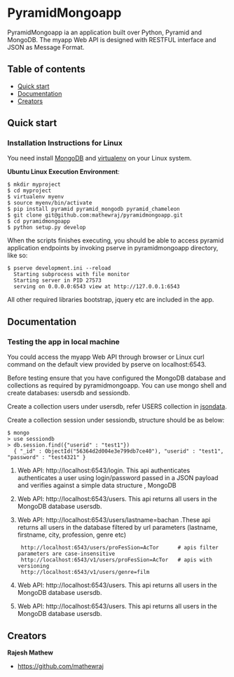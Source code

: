 # PyramidMongoapp

PyramidMongoapp ia an application built over Python, Pyramid and MongoDB. The myapp Web API is designed with RESTFUL interface and JSON as Message Format.


## Table of contents

* [Quick start](#quick-start)
* [Documentation](#documentation)
* [Creators](#creators)



## Quick start 


### Installation Instructions for Linux

You need install [MongoDB](https://docs.mongodb.org/manual/tutorial/install-mongodb-on-ubuntu/) and [virtualenv](http://docs.python-guide.org/en/latest/dev/virtualenvs/) on your Linux system.


**Ubuntu Linux Execution Environment**:

    $ mkdir myproject
    $ cd myproject
    $ virtualenv myenv
    $ source myenv/bin/activate
    $ pip install pyramid pyramid_mongodb pyramid_chameleon
    $ git clone git@github.com:mathewraj/pyramidmongoapp.git
    $ cd pyramidmongoapp
    $ python setup.py develop


When the  scripts finishes executing, you should be able to access pyramid application
endpoints by invoking pserve in pyramidmongoapp directory, like so:

    $ pserve development.ini --reload
      Starting subprocess with file monitor
      Starting server in PID 27573
      serving on 0.0.0.0:6543 view at http://127.0.0.1:6543


All other required libraries bootstrap, jquery etc are included in the app.

## Documentation

### Testing the app in local machine

You could access the myapp Web API through browser or Linux curl command on the default view provided by pserve on localhost:6543.

Before testing ensure that you have configured the MongoDB database and collections as required by pyramidmongoapp. You can use mongo shell and create databases: usersdb and sessiondb.

Create a collection users under usersdb, refer USERS collection  in [jsondata](https://github.com/mathewraj/pyramidmongoapp/blob/master/myapp/jsondata.py).
 
Create a collection session under sessiondb, structure should be as below:

    $ mongo
    > use sessiondb
    > db.session.find({"userid" : "test1"})
      { "_id" : ObjectId("56364d2d004e3e799db7ce40"), "userid" : "test1", "password" : "test4321" }



1. Web API: http://localhost:6543/login. This api authenticates authenticates a user using login/password passed in a JSON payload and verifies against a simple data structure , MongoDB

2. Web API: http://localhost:6543/users. This api   returns all users in the MongoDB database usersdb.
3. Web API: http://localhost:6543/users/lastname=bachan .These api returns all users in the database filtered by url parameters (lastname, firstname, city, profession, genre etc)

        http://localhost:6543/users/proFesSion=AcTor      # apis filter parameters are case-insensitive
        http://localhost:6543/v1/users/proFesSion=AcTor   # apis with versioning
        http://localhost:6543/v1/users/genre=film

4. Web API: http://localhost:6543/users. This api   returns all users in the MongoDB database usersdb.
5. Web API: http://localhost:6543/users. This api   returns all users in the MongoDB database usersdb.



## Creators

**Rajesh Mathew**

* <https://github.com/mathewraj>

